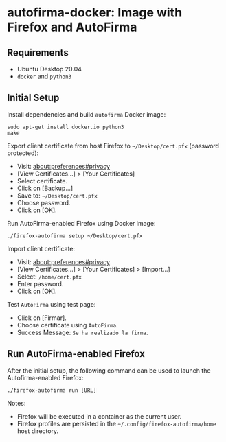 # autofirma-docker: Image with Firefox and AutoFirma

## Requirements

- Ubuntu Desktop 20.04
- `docker` and `python3`

## Initial Setup

Install dependencies and build `autofirma` Docker image:

```
sudo apt-get install docker.io python3
make
```

Export client certificate from host Firefox to `~/Desktop/cert.pfx` (password
protected):

- Visit: [about:preferences#privacy]()
- [View Certificates...] > [Your Certificates]
- Select certificate.
- Click on [Backup...]
- Save to: `~/Desktop/cert.pfx`
- Choose password.
- Click on [OK].

Run AutoFirma-enabled Firefox using Docker image:
```
./firefox-autofirma setup ~/Desktop/cert.pfx
```

Import client certificate:

- Visit: [about:preferences#privacy]()
- [View Certificates...] > [Your Certificates] > [Import...]
- Select: `/home/cert.pfx`
- Enter password.
- Click on [OK].

Test `AutoFirma` using test page:

- Click on [Firmar].
- Choose certificate using `AutoFirma`.
- Success Message: `Se ha realizado la firma`.

## Run AutoFirma-enabled Firefox

After the initial setup, the following command can be used to launch the
Autofirma-enabled Firefox:

```
./firefox-autofirma run [URL]
```

Notes:
- Firefox will be executed in a container as the current user.
- Firefox profiles are persisted in the `~/.config/firefox-autofirma/home` host
  directory.
